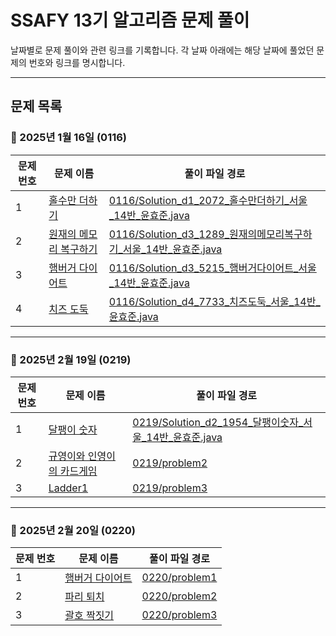 # SSAFY 13기 알고리즘 문제 풀이

날짜별로 문제 풀이와 관련 링크를 기록합니다. 각 날짜 아래에는 해당 날짜에 풀었던 문제의 번호와 링크를 명시합니다.

---

## **문제 목록**

### 📅 2025년 1월 16일 (0116)

| 문제 번호 | 문제 이름                                                                                                               | 풀이 파일 경로                                                                                                                                                                                                                                                                                           |
| --------- | ----------------------------------------------------------------------------------------------------------------------- | -------------------------------------------------------------------------------------------------------------------------------------------------------------------------------------------------------------------------------------------------------------------------------------------------------- |
| 1         | [홀수만 더하기](https://swexpertacademy.com/main/code/problem/problemDetail.do?contestProbId=AV5QSEhaA5sDFAUq)          | [0116/Solution_d1_2072_홀수만더하기_서울_14반_윤효준.java](https://github.com/yoonc01/SSAFY_13_ALGO/blob/main/0116/Solution_d1_2072_%ED%99%80%EC%88%98%EB%A7%8C%EB%8D%94%ED%95%98%EA%B8%B0_%EC%84%9C%EC%9A%B8_14%EB%B0%98_%EC%9C%A4%ED%9A%A8%EC%A4%80.java)                                             |
| 2         | [원재의 메모리 복구하기](https://swexpertacademy.com/main/code/problem/problemDetail.do?contestProbId=AV19AcoKI9sCFAZN) | [0116/Solution_d3_1289_원재의메모리복구하기_서울_14반_윤효준.java](https://github.com/yoonc01/SSAFY_13_ALGO/blob/main/0116/Solution_d3_1289_%EC%9B%90%EC%9E%AC%EC%9D%98%EB%A9%94%EB%AA%A8%EB%A6%AC%EB%B3%B5%EA%B5%AC%ED%95%98%EA%B8%B0_%EC%84%9C%EC%9A%B8_14%EB%B0%98_%EC%9C%A4%ED%9A%A8%EC%A4%80.java) |
| 3         | [햄버거 다이어트](https://swexpertacademy.com/main/code/problem/problemDetail.do?contestProbId=AWT-lPB6dHUDFAVT)        | [0116/Solution_d3_5215_햄버거다이어트_서울_14반_윤효준.java](https://github.com/yoonc01/SSAFY_13_ALGO/blob/main/0116/Solution_d3_5215_%ED%96%84%EB%B2%84%EA%B1%B0%EB%8B%A4%EC%9D%B4%EC%96%B4%ED%8A%B8_%EC%84%9C%EC%9A%B8_14%EB%B0%98_%EC%9C%A4%ED%9A%A8%EC%A4%80.java)                                    |
| 4         | [치즈 도둑](https://swexpertacademy.com/main/code/problem/problemDetail.do?contestProbId=AWrDOdQqRCUDFARG)              | [0116/Solution_d4_7733_치즈도둑_서울_14반_윤효준.java](https://github.com/yoonc01/SSAFY_13_ALGO/blob/main/0116/Solution_d4_7733_%EC%B9%98%EC%A6%88%EB%8F%84%EB%91%91_%EC%84%9C%EC%9A%B8_14%EB%B0%98_%EC%9C%A4%ED%9A%A8%EC%A4%80.java)                                                               |

---

### 📅 2025년 2월 19일 (0219)

| 문제 번호 | 문제 이름                                                                                                                   | 풀이 파일 경로                                                                                                                                                                                          |
| --------- | --------------------------------------------------------------------------------------------------------------------------- | ------------------------------------------------------------------------------------------------------------------------------------------------------------------------------------------------------- |
| 1         | [달팽이 숫자](https://swexpertacademy.com/main/code/problem/problemDetail.do?contestProbId=AV5PobmqAPoDFAUq)                | [0219/Solution_d2_1954_달팽이숫자_서울_14반_윤효준.java](https://github.com/yoonc01/SSAFY_13_ALGO/blob/main/0219/Solution_d2_1954_%EB%8B%AC%ED%8C%BD%EC%9D%B4%EC%88%AB%EC%9E%90_%EC%84%9C%EC%9A%B8_14%EB%B0%98_%EC%9C%A4%ED%9A%A8%EC%A4%80.java) |
| 2         | [규영이와 인영이의 카드게임](https://swexpertacademy.com/main/code/problem/problemDetail.do?contestProbId=AWgv9va6HnkDFAW0) | [0219/problem2]()                                                                                                                                                                                       |
| 3         | [Ladder1](https://swexpertacademy.com/main/code/problem/problemDetail.do?contestProbId=AV14ABYKADACFAYh)                    | [0219/problem3]()                                                                                                                                                                                       |

---

### 📅 2025년 2월 20일 (0220)

| 문제 번호 | 문제 이름                                                                                                        | 풀이 파일 경로    |
| --------- | ---------------------------------------------------------------------------------------------------------------- | ----------------- |
| 1         | [햄버거 다이어트](https://swexpertacademy.com/main/code/problem/problemDetail.do?contestProbId=AWT-lPB6dHUDFAVT) | [0220/problem1]() |
| 2         | [파리 퇴치](https://swexpertacademy.com/main/code/problem/problemDetail.do?contestProbId=AV5PzOCKAigDFAUq)       | [0220/problem2]() |
| 3         | [괄호 짝짓기](https://swexpertacademy.com/main/code/problem/problemDetail.do?contestProbId=AV14eWb6AAkCFAYD)     | [0220/problem3]() |
